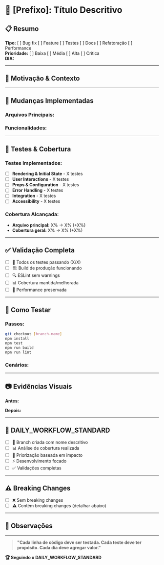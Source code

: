 # 🎯 [Prefixo]: Título Descritivo

<!--
Prefixos padrão Movie Explorer:
🎯 feat: Nova funcionalidade
🐛 fix: Correção de bug
🧪 test: Implementação de testes
📚 docs: Atualização de documentação
♻️ refactor: Refatoração sem mudança funcional
⚡ perf: Melhoria de performance
🔧 chore: Tarefas de manutenção

🚀 TEMPLATES ESPECIALIZADOS disponíveis em:
- .github/PR_TEMPLATES.md - Templates para diferentes tipos de PR
- Template para Testes de API
- Template para Testes de Componentes
- Template Principal de Implementação de Testes
-->

## 📋 Resumo

<!-- Descrição concisa do que foi implementado/alterado -->

**Tipo:** [ ] Bug fix [ ] Feature [ ] Testes [ ] Docs [ ] Refatoração [ ] Performance  
**Prioridade:** [ ] Baixa [ ] Média [ ] Alta [ ] Crítica  
**DIA:** <!-- X (se seguindo DAILY_WORKFLOW_STANDARD) -->

---

## 🎯 Motivação & Contexto

<!--
- Problema: O que motivou este PR
- Contexto: Situação atual e necessidade
- Valor: Benefício para projeto/usuários
-->

---

## 🔧 Mudanças Implementadas

### **Arquivos Principais:**

<!-- Liste os arquivos mais importantes modificados -->

### **Funcionalidades:**

<!--
- ✅ Item implementado A
- ✅ Correção B aplicada
- ✅ Refatoração C realizada
-->

---

## 🧪 Testes & Cobertura

<!-- Para PRs de teste - remover se não aplicável -->

### **Testes Implementados:**

- [ ] **Rendering & Initial State** - X testes
- [ ] **User Interactions** - X testes
- [ ] **Props & Configuration** - X testes
- [ ] **Error Handling** - X testes
- [ ] **Integration** - X testes
- [ ] **Accessibility** - X testes

### **Cobertura Alcançada:**

- **Arquivo principal:** X% → X% (+X%)
- **Cobertura geral:** X% → X% (+X%)

---

## ✅ Validação Completa

- [ ] 🧪 Todos os testes passando (X/X)
- [ ] 🏗️ Build de produção funcionando
- [ ] 🔍 ESLint sem warnings
- [ ] 📊 Cobertura mantida/melhorada
- [ ] 🚀 Performance preservada

---

## 🚀 Como Testar

<!-- Para funcionalidades - remover se não aplicável -->

### **Passos:**

```bash
git checkout [branch-name]
npm install
npm test
npm run build
npm run lint
```

### **Cenários:**

<!-- Casos específicos para validar -->

---

## 📷 Evidências Visuais

<!-- Para UI/UX - remover se não aplicável -->

**Antes:**

**Depois:**

---

## 🎯 DAILY_WORKFLOW_STANDARD

- [ ] 📝 Branch criada com nome descritivo
- [ ] 📊 Análise de cobertura realizada
- [ ] 🎯 Priorização baseada em impacto
- [ ] ⚡ Desenvolvimento focado
- [ ] ✅ Validações completas

---

## ⚠️ Breaking Changes

- [ ] ❌ Sem breaking changes
- [ ] ⚠️ Contém breaking changes (detalhar abaixo)

<!-- Se houver breaking changes, detalhar -->

---

## 💬 Observações

<!-- Decisões importantes, trade-offs, próximos passos -->

---

> **"Cada linha de código deve ser testada. Cada teste deve ter propósito. Cada dia deve agregar valor."**

**🏆 Seguindo o DAILY_WORKFLOW_STANDARD**
